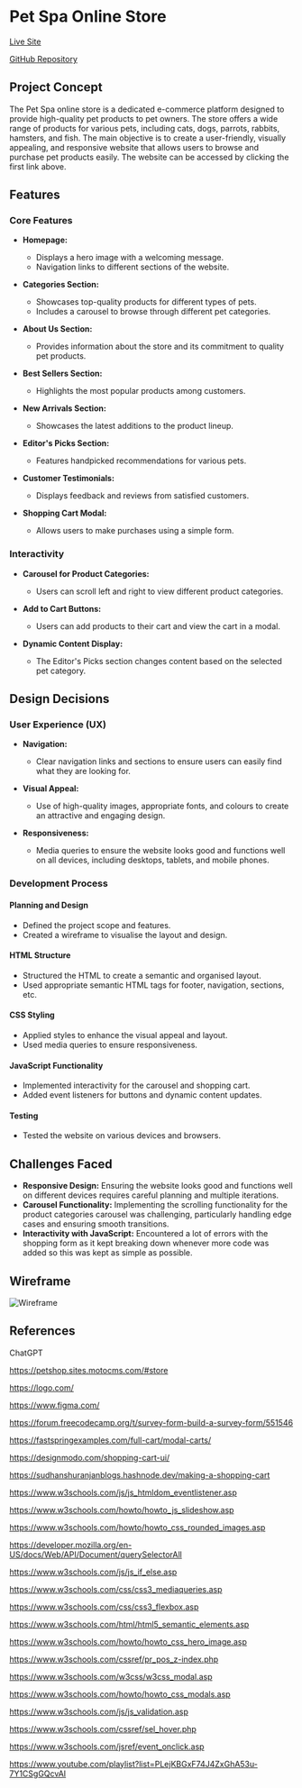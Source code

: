 # Pet Spa Online Store

[Live Site](https://hkhawaja1.github.io/Project_2/)

[GitHub Repository](https://github.com/HKhawaja1/Project_2)

## Project Concept

The Pet Spa online store is a dedicated e-commerce platform designed to provide high-quality pet products to pet owners. The store offers a wide range of products for various pets, including cats, dogs, parrots, rabbits, hamsters, and fish. The main objective is to create a user-friendly, visually appealing, and responsive website that allows users to browse and purchase pet products easily. The website can be accessed by clicking the first link above.

## Features

### Core Features

- **Homepage:**
  - Displays a hero image with a welcoming message.
  - Navigation links to different sections of the website.

- **Categories Section:**
  - Showcases top-quality products for different types of pets.
  - Includes a carousel to browse through different pet categories.

- **About Us Section:**
  - Provides information about the store and its commitment to quality pet products.

- **Best Sellers Section:**
  - Highlights the most popular products among customers.

- **New Arrivals Section:**
  - Showcases the latest additions to the product lineup.

- **Editor's Picks Section:**
  - Features handpicked recommendations for various pets.

- **Customer Testimonials:**
  - Displays feedback and reviews from satisfied customers.

- **Shopping Cart Modal:**
  - Allows users to make purchases using a simple form.

### Interactivity

- **Carousel for Product Categories:**
  - Users can scroll left and right to view different product categories.

- **Add to Cart Buttons:**
  - Users can add products to their cart and view the cart in a modal.

- **Dynamic Content Display:**
  - The Editor's Picks section changes content based on the selected pet category.

## Design Decisions

### User Experience (UX)

- **Navigation:**
  - Clear navigation links and sections to ensure users can easily find what they are looking for.

- **Visual Appeal:**
  - Use of high-quality images, appropriate fonts, and colours to create an attractive and engaging design.

- **Responsiveness:**
  - Media queries to ensure the website looks good and functions well on all devices, including desktops, tablets, and mobile phones.

### Development Process

#### Planning and Design

- Defined the project scope and features.
- Created a wireframe to visualise the layout and design.

#### HTML Structure

- Structured the HTML to create a semantic and organised layout.
- Used appropriate semantic HTML tags for footer, navigation, sections, etc.

#### CSS Styling

- Applied styles to enhance the visual appeal and layout.
- Used media queries to ensure responsiveness.

#### JavaScript Functionality

- Implemented interactivity for the carousel and shopping cart.
- Added event listeners for buttons and dynamic content updates.

#### Testing

- Tested the website on various devices and browsers.

## Challenges Faced

- **Responsive Design:** Ensuring the website looks good and functions well on different devices requires careful planning and multiple iterations.
- **Carousel Functionality:** Implementing the scrolling functionality for the product categories carousel was challenging, particularly handling edge cases and ensuring smooth transitions.
- **Interactivity with JavaScript:** Encountered a lot of errors with the shopping form as it kept breaking down whenever more code was added so this was kept as simple as possible.

## Wireframe

![Wireframe](https://i.postimg.cc/CL13sZBL/Wireframe.png)

## References
ChatGPT

https://petshop.sites.motocms.com/#store

https://logo.com/

https://www.figma.com/

https://forum.freecodecamp.org/t/survey-form-build-a-survey-form/551546

https://fastspringexamples.com/full-cart/modal-carts/

https://designmodo.com/shopping-cart-ui/

https://sudhanshuranjanblogs.hashnode.dev/making-a-shopping-cart

https://www.w3schools.com/js/js_htmldom_eventlistener.asp

https://www.w3schools.com/howto/howto_js_slideshow.asp

https://www.w3schools.com/howto/howto_css_rounded_images.asp

https://developer.mozilla.org/en-US/docs/Web/API/Document/querySelectorAll

https://www.w3schools.com/js/js_if_else.asp

https://www.w3schools.com/css/css3_mediaqueries.asp

https://www.w3schools.com/css/css3_flexbox.asp

https://www.w3schools.com/html/html5_semantic_elements.asp

https://www.w3schools.com/howto/howto_css_hero_image.asp

https://www.w3schools.com/cssref/pr_pos_z-index.php

https://www.w3schools.com/w3css/w3css_modal.asp

https://www.w3schools.com/howto/howto_css_modals.asp

https://www.w3schools.com/js/js_validation.asp

https://www.w3schools.com/cssref/sel_hover.php

https://www.w3schools.com/jsref/event_onclick.asp

https://www.youtube.com/playlist?list=PLejKBGxF74J4ZxGhA53u-7Y1CSgGQcvAI
